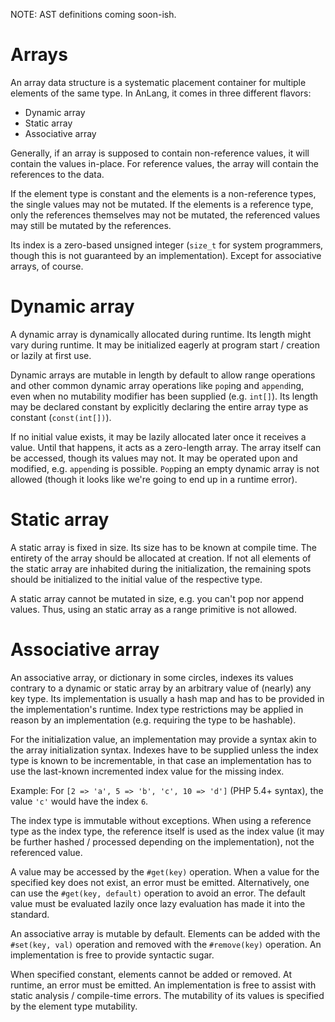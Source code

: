 
NOTE: AST definitions coming soon-ish.

Arrays
======

An array data structure is a systematic placement container for multiple elements of the same type. In AnLang, it comes in three different flavors:

 * Dynamic array
 * Static array
 * Associative array

Generally, if an array is supposed to contain non-reference values, it will contain the values in-place. For reference values, the array will contain the references to the data.

If the element type is constant and the elements is a non-reference types, the single values may not be mutated. If the elements is a reference type, only the references themselves may not be mutated, the referenced values may still be mutated by the references.

Its index is a zero-based unsigned integer (`size_t` for system programmers, though this is not guaranteed by an implementation). Except for associative arrays, of course.

Dynamic array
==============

A dynamic array is dynamically allocated during runtime. Its length might vary during runtime. It may be initialized eagerly at program start / creation or lazily at first use.

Dynamic arrays are mutable in length by default to allow range operations and other common dynamic array operations like `pop`ing and `append`ing, even when no mutability modifier has been supplied (e.g. `int[]`). Its length may be declared constant by explicitly declaring the entire array type as constant (`const(int[])`).

If no initial value exists, it may be lazily allocated later once it receives a value. Until that happens, it acts as a zero-length array. The array itself can be accessed, though its values may not. It may be operated upon and modified, e.g. `append`ing is possible. `Pop`ping an empty dynamic array is not allowed (though it looks like we're going to end up in a runtime error).

Static array
=============

A static array is fixed in size. Its size has to be known at compile time. The entirety of the array should be allocated at creation. If not all elements of the static array are inhabited during the initialization, the remaining spots should be initialized to the initial value of the respective type.

A static array cannot be mutated in size, e.g. you can't pop nor append values. Thus, using an static array as a range primitive is not allowed.

Associative array
=================

An associative array, or dictionary in some circles, indexes its values contrary to a dynamic or static array by an arbitrary value of (nearly) any key type. Its implementation is usually a hash map and has to be provided in the implementation's runtime. Index type restrictions may be applied in reason by an implementation (e.g. requiring the type to be hashable).

For the initialization value, an implementation may provide a syntax akin to the array initialization syntax. Indexes have to be supplied unless the index type is known to be incrementable, in that case an implementation has to use the last-known incremented index value for the missing index.

Example: For `[2 => 'a', 5 => 'b', 'c', 10 => 'd']` (PHP 5.4+ syntax), the value `'c'` would have the index `6`.

The index type is immutable without exceptions. When using a reference type as the index type, the reference itself is used as the index value (it may be further hashed / processed depending on the implementation), not the referenced value.

A value may be accessed by the `#get(key)` operation. When a value for the specified key does not exist, an error must be emitted. Alternatively, one can use the `#get(key, default)` operation to avoid an error. The default value must be evaluated lazily once lazy evaluation has made it into the standard.

An associative array is mutable by default. Elements can be added with the `#set(key, val)` operation and removed with the `#remove(key)` operation. An implementation is free to provide syntactic sugar.

When specified constant, elements cannot be added or removed. At runtime, an error must be emitted. An implementation is free to assist with static analysis / compile-time errors. The mutability of its values is specified by the element type mutability.
